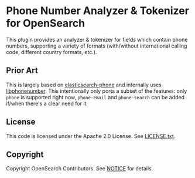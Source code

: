 # Phone Number Analyzer & Tokenizer for OpenSearch

This plugin provides an analyzer & tokenizer for fields which contain phone numbers, supporting a variety of formats
(with/without international calling code, different country formats, etc.).

## Prior Art
This is largely based on [elasticsearch-phone] and internally uses [libphonenumber].
This intentionally only ports a subset of the features: only `phone` is supported right now, `phone-email` and
`phone-search` can be added  if/when there's a clear need for it.

## License
This code is licensed under the Apache 2.0 License. See [LICENSE.txt](LICENSE.txt).

## Copyright
Copyright OpenSearch Contributors. See [NOTICE](NOTICE.txt) for details.

[elasticsearch-phone]: https://github.com/purecloudlabs/elasticsearch-phone
[libphonenumber]: https://github.com/google/libphonenumber
